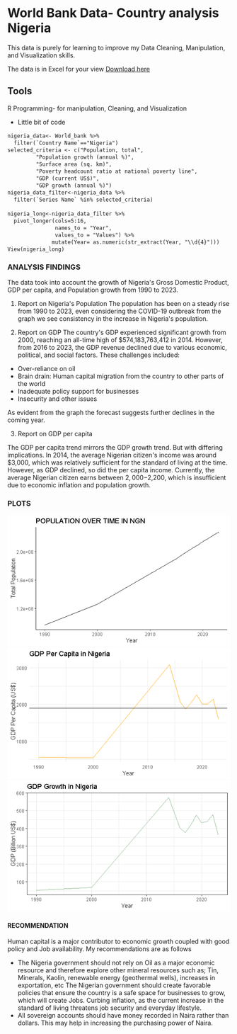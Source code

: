 # World Bank Data- Country analysis Nigeria
 This data is purely for learning to improve my Data Cleaning, Manipulation, and Visualization skills. 

The data is in Excel for your view [Download here](https://1drv.ms/x/c/fc11b36f16d1a624/EaHQQL3K7gdGnQeR0lP2plkB8faiGCVh0QkEHqKohzyluQ?e=bKvP6b)

## Tools
R Programming- for manipulation, Cleaning, and Visualization 

- Little bit of code 
~~~(r)
nigeria_data<- World_bank %>%
  filter(`Country Name`=="Nigeria")
selected_criteria <- c("Population, total",
         "Population growth (annual %)",
         "Surface area (sq. km)",
         "Poverty headcount ratio at national poverty line",
         "GDP (current US$)",
         "GDP growth (annual %)")
nigeria_data_filter<-nigeria_data %>% 
  filter(`Series Name` %in% selected_criteria)

nigeria_long<-nigeria_data_filter %>% 
  pivot_longer(cols=5:16,
               names_to = "Year",
               values_to = "Values") %>% 
              mutate(Year= as.numeric(str_extract(Year, "\\d{4}")))
View(nigeria_long)
~~~
### ANALYSIS FINDINGS 
The data took into account the growth of Nigeria's Gross Domestic Product, GDP per capita, and Population growth from 1990 to 2023.
1. Report on Nigeria's Population
The population has been on a steady rise from 1990 to 2023, even considering the COVID-19 outbreak from the graph we see consistency in the increase in Nigeria's population.

2. Report on GDP
The country's GDP experienced significant growth from 2000, reaching an all-time high of $574,183,763,412 in 2014. However, from 2016 to 2023, the GDP revenue declined due to various economic, political, and social factors. These challenges included:

- Over-reliance on oil
- Brain drain: Human capital migration from the country to other parts of the world
- Inadequate policy support for businesses
- Insecurity and other issues

As evident from the graph the forecast suggests further declines in the coming year.
 
 3.  Report on GDP per capita

 The GDP per capita trend mirrors the GDP growth trend. But with differing implications. In 2014, the average Nigerian citizen's income was around $3,000, which was relatively sufficient for the standard of living at the time. However, as GDP declined, so did the per capita income. Currently, the average Nigerian citizen earns between $2,000-$2,200, which is insufficient due to economic inflation and population growth. 

  ### PLOTS

![](images/population%20growth.png)
![](images/GDP%20per%20capita.png)
![](images/GDP%20growth.png)

 
 #### RECOMMENDATION 
 
 Human capital is a major contributor to economic growth coupled with good policy and Job availability. My recommendations are as follows
 - The Nigeria government should not rely on Oil as a major economic resource and therefore explore other mineral resources such as; Tin, Minerals, Kaolin, renewable energy (geothermal wells), increases in exportation, etc
 The Nigerian government should create favorable policies that ensure the country is a safe space for businesses to grow, which will create Jobs.
 Curbing inflation, as the current increase in the standard of living threatens job security and everyday lifestyle.
 - All sovereign accounts should have money recorded in Naira rather than dollars. This may help in increasing the purchasing power of Naira.
 
 


